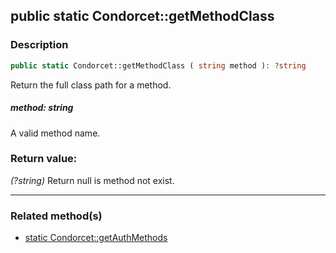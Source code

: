 ## public static Condorcet::getMethodClass

### Description    

```php
public static Condorcet::getMethodClass ( string method ): ?string
```

Return the full class path for a method.
    

##### **method:** *string*   
A valid method name.    


### Return value:   

*(?string)* Return null is method not exist.


---------------------------------------

### Related method(s)      

* [static Condorcet::getAuthMethods](../Condorcet%20Class/public%20static%20Condorcet--getAuthMethods.md)    
